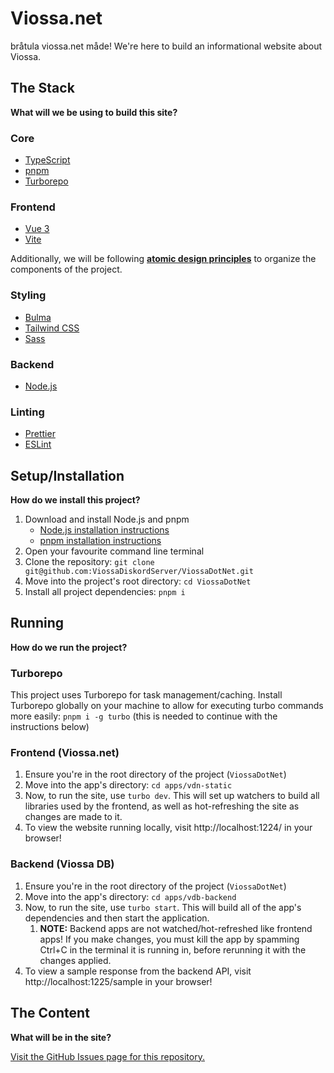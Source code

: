 # Viossa.net

bråtula viossa.net måde! We're here to build an informational website about Viossa.

## The Stack
**What will we be using to build this site?**

### Core
- [TypeScript](https://www.typescriptlang.org/)
- [pnpm](https://pnpm.io/)
- [Turborepo](https://turborepo.com/)

### Frontend
- [Vue 3](https://vuejs.org/)
- [Vite](https://vite.dev/)

Additionally, we will be following [**atomic design principles**](https://bradfrost.com/blog/post/atomic-web-design/) to organize the components of the project.

### Styling
- [Bulma](https://bulma.io/)
- [Tailwind CSS](https://tailwindcss.com/)
- [Sass](https://sass-lang.com/)

### Backend
- [Node.js](https://nodejs.org/)

### Linting
- [Prettier](https://prettier.io/)
- [ESLint](https://eslint.org/)

## Setup/Installation
**How do we install this project?**

1. Download and install Node.js and pnpm
   - [Node.js installation instructions](https://nodejs.org/en/download)
   - [pnpm installation instructions](https://pnpm.io/installation)
1. Open your favourite command line terminal
1. Clone the repository: `git clone git@github.com:ViossaDiskordServer/ViossaDotNet.git`
1. Move into the project's root directory: `cd ViossaDotNet`
1. Install all project dependencies: `pnpm i`

## Running
**How do we run the project?**

### Turborepo
This project uses Turborepo for task management/caching. Install Turborepo globally on your machine to allow for executing turbo commands more easily: `pnpm i -g turbo` (this is needed to continue with the instructions below)

### Frontend (Viossa.net)
1. Ensure you're in the root directory of the project (`ViossaDotNet`)
1. Move into the app's directory: `cd apps/vdn-static`
1. Now, to run the site, use `turbo dev`. This will set up watchers to build all libraries used by the frontend, as well as hot-refreshing the site as changes are made to it.
1. To view the website running locally, visit http://localhost:1224/ in your browser!

### Backend (Viossa DB)
1. Ensure you're in the root directory of the project (`ViossaDotNet`)
2. Move into the app's directory: `cd apps/vdb-backend`
3. Now, to run the site, use `turbo start`. This will build all of the app's dependencies and then start the application.
   1. **NOTE:** Backend apps are not watched/hot-refreshed like frontend apps! If you make changes, you must kill the app by spamming Ctrl+C in the terminal it is running in, before rerunning it with the changes applied.
4. To view a sample response from the backend API, visit http://localhost:1225/sample in your browser!

## The Content

**What will be in the site?**

[Visit the GitHub Issues page for this repository.](https://github.com/ViossaDiskordServer/ViossaDotNet/issues)
